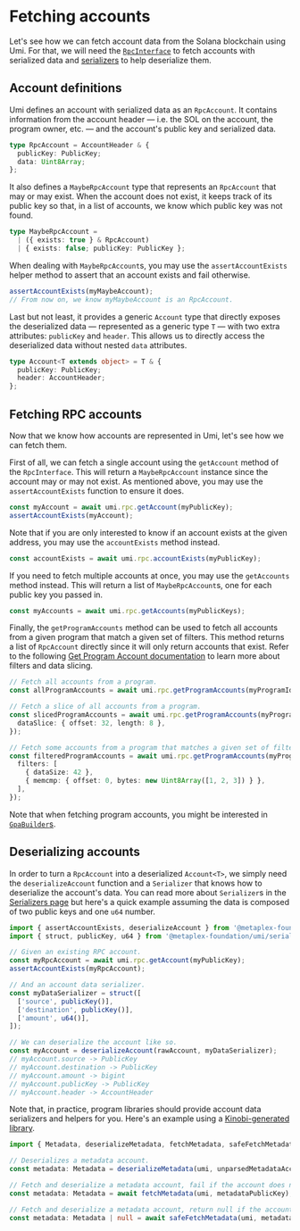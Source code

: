 # Fetching accounts

Let's see how we can fetch account data from the Solana blockchain using Umi. For that, we will need the [`RpcInterface`](https://umi-docs.vercel.app/interfaces/umi.RpcInterface.html) to fetch accounts with serialized data and [serializers](./serializers.md) to help deserialize them.

## Account definitions

Umi defines an account with serialized data as an `RpcAccount`. It contains information from the account header — i.e. the SOL on the account, the program owner, etc. — and the account's public key and serialized data.

```ts
type RpcAccount = AccountHeader & {
  publicKey: PublicKey;
  data: Uint8Array;
};
```

It also defines a `MaybeRpcAccount` type that represents an `RpcAccount` that may or may exist. When the account does not exist, it keeps track of its public key so that, in a list of accounts, we know which public key was not found.

```ts
type MaybeRpcAccount =
  | ({ exists: true } & RpcAccount)
  | { exists: false; publicKey: PublicKey };
```

When dealing with `MaybeRpcAccount`s, you may use the `assertAccountExists` helper method to assert that an account exists and fail otherwise.

```ts
assertAccountExists(myMaybeAccount);
// From now on, we know myMaybeAccount is an RpcAccount.
```

Last but not least, it provides a generic `Account` type that directly exposes the deserialized data — represented as a generic type `T` — with two extra attributes: `publicKey` and `header`. This allows us to directly access the deserialized data without nested `data` attributes.

```ts
type Account<T extends object> = T & {
  publicKey: PublicKey;
  header: AccountHeader;
};
```

## Fetching RPC accounts

Now that we know how accounts are represented in Umi, let's see how we can fetch them.

First of all, we can fetch a single account using the `getAccount` method of the `RpcInterface`. This will return a `MaybeRpcAccount` instance since the account may or may not exist. As mentioned above, you may use the `assertAccountExists` function to ensure it does.

```ts
const myAccount = await umi.rpc.getAccount(myPublicKey);
assertAccountExists(myAccount);
```

Note that if you are only interested to know if an account exists at the given address, you may use the `accountExists` method instead.

```ts
const accountExists = await umi.rpc.accountExists(myPublicKey);
```

If you need to fetch multiple accounts at once, you may use the `getAccounts` method instead. This will return a list of `MaybeRpcAccount`s, one for each public key you passed in.

```ts
const myAccounts = await umi.rpc.getAccounts(myPublicKeys);
```

Finally, the `getProgramAccounts` method can be used to fetch all accounts from a given program that match a given set of filters. This method returns a list of `RpcAccount` directly since it will only return accounts that exist. Refer to the following [Get Program Account documentation](https://solanacookbook.com/guides/get-program-accounts.html) to learn more about filters and data slicing.

```ts
// Fetch all accounts from a program.
const allProgramAccounts = await umi.rpc.getProgramAccounts(myProgramId);

// Fetch a slice of all accounts from a program.
const slicedProgramAccounts = await umi.rpc.getProgramAccounts(myProgramId, {
  dataSlice: { offset: 32, length: 8 },
});

// Fetch some accounts from a program that matches a given set of filters.
const filteredProgramAccounts = await umi.rpc.getProgramAccounts(myProgramId, {
  filters: [
    { dataSize: 42 },
    { memcmp: { offset: 0, bytes: new Uint8Array([1, 2, 3]) } },
  ],
});
```

Note that when fetching program accounts, you might be interested in [`GpaBuilder`s](./helpers.md#gpabuilders).

## Deserializing accounts

In order to turn a `RpcAccount` into a deserialized `Account<T>`, we simply need the `deserializeAccount` function and a `Serializer` that knows how to deserialize the account's data. You can read more about `Serializer`s in the [Serializers page](./serializers.md) but here's a quick example assuming the data is composed of two public keys and one `u64` number.

```ts
import { assertAccountExists, deserializeAccount } from '@metaplex-foundation/umi';
import { struct, publicKey, u64 } from '@metaplex-foundation/umi/serializers';

// Given an existing RPC account.
const myRpcAccount = await umi.rpc.getAccount(myPublicKey);
assertAccountExists(myRpcAccount);

// And an account data serializer.
const myDataSerializer = struct([
  ['source', publicKey()],
  ['destination', publicKey()],
  ['amount', u64()],
]);

// We can deserialize the account like so.
const myAccount = deserializeAccount(rawAccount, myDataSerializer);
// myAccount.source -> PublicKey
// myAccount.destination -> PublicKey
// myAccount.amount -> bigint
// myAccount.publicKey -> PublicKey
// myAccount.header -> AccountHeader
```

Note that, in practice, program libraries should provide account data serializers and helpers for you. Here's an example using a [Kinobi-generated library](./kinobi.md).

```ts
import { Metadata, deserializeMetadata, fetchMetadata, safeFetchMetadata } from '@metaplex-foundation/mpl-token-metadata';

// Deserializes a metadata account.
const metadata: Metadata = deserializeMetadata(umi, unparsedMetadataAccount);

// Fetch and deserialize a metadata account, fail if the account does not exist.
const metadata: Metadata = await fetchMetadata(umi, metadataPublicKey);

// Fetch and deserialize a metadata account, return null if the account does not exist.
const metadata: Metadata | null = await safeFetchMetadata(umi, metadataPublicKey);
```
